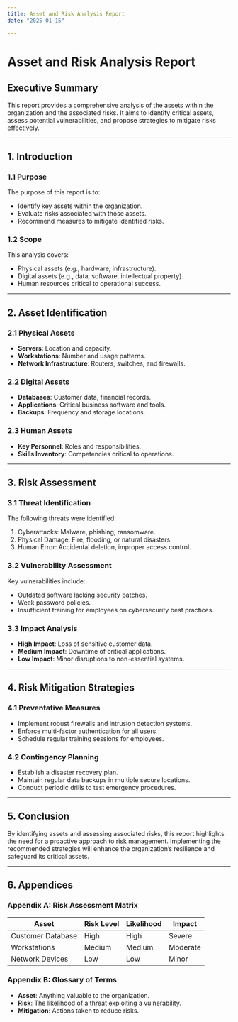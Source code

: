 ```yaml
---
title: Asset and Risk Analysis Report
date: "2025-01-15"

---
```

# Asset and Risk Analysis Report

## Executive Summary
This report provides a comprehensive analysis of the assets within the organization and the associated risks. It aims to identify critical assets, assess potential vulnerabilities, and propose strategies to mitigate risks effectively.

---

## 1. Introduction
### 1.1 Purpose
The purpose of this report is to:
- Identify key assets within the organization.
- Evaluate risks associated with those assets.
- Recommend measures to mitigate identified risks.

### 1.2 Scope
This analysis covers:
- Physical assets (e.g., hardware, infrastructure).
- Digital assets (e.g., data, software, intellectual property).
- Human resources critical to operational success.

---

## 2. Asset Identification
### 2.1 Physical Assets
- **Servers**: Location and capacity.
- **Workstations**: Number and usage patterns.
- **Network Infrastructure**: Routers, switches, and firewalls.

### 2.2 Digital Assets
- **Databases**: Customer data, financial records.
- **Applications**: Critical business software and tools.
- **Backups**: Frequency and storage locations.

### 2.3 Human Assets
- **Key Personnel**: Roles and responsibilities.
- **Skills Inventory**: Competencies critical to operations.

---

## 3. Risk Assessment
### 3.1 Threat Identification
The following threats were identified:
1. Cyberattacks: Malware, phishing, ransomware.
2. Physical Damage: Fire, flooding, or natural disasters.
3. Human Error: Accidental deletion, improper access control.

### 3.2 Vulnerability Assessment
Key vulnerabilities include:
- Outdated software lacking security patches.
- Weak password policies.
- Insufficient training for employees on cybersecurity best practices.

### 3.3 Impact Analysis
- **High Impact**: Loss of sensitive customer data.
- **Medium Impact**: Downtime of critical applications.
- **Low Impact**: Minor disruptions to non-essential systems.

---

## 4. Risk Mitigation Strategies
### 4.1 Preventative Measures
- Implement robust firewalls and intrusion detection systems.
- Enforce multi-factor authentication for all users.
- Schedule regular training sessions for employees.

### 4.2 Contingency Planning
- Establish a disaster recovery plan.
- Maintain regular data backups in multiple secure locations.
- Conduct periodic drills to test emergency procedures.

---

## 5. Conclusion
By identifying assets and assessing associated risks, this report highlights the need for a proactive approach to risk management. Implementing the recommended strategies will enhance the organization’s resilience and safeguard its critical assets.

---

## 6. Appendices
### Appendix A: Risk Assessment Matrix
| Asset             | Risk Level | Likelihood | Impact   |
|-------------------|------------|------------|----------|
| Customer Database | High       | High       | Severe   |
| Workstations      | Medium     | Medium     | Moderate |
| Network Devices   | Low        | Low        | Minor    |

### Appendix B: Glossary of Terms
- **Asset**: Anything valuable to the organization.
- **Risk**: The likelihood of a threat exploiting a vulnerability.
- **Mitigation**: Actions taken to reduce risks.

